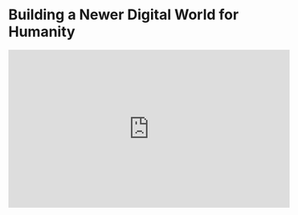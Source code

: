 # Building a Newer Digital World for Humanity

<iframe width="560" height="315" src="https://www.youtube.com/embed/wm-MwqF8uaE" frameborder="0" allow="autoplay; encrypted-media" allowfullscreen></iframe>